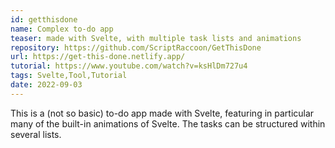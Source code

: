 ```yaml
---
id: getthisdone
name: Complex to-do app
teaser: made with Svelte, with multiple task lists and animations
repository: https://github.com/ScriptRaccoon/GetThisDone
url: https://get-this-done.netlify.app/
tutorial: https://www.youtube.com/watch?v=ksHlDm727u4
tags: Svelte,Tool,Tutorial
date: 2022-09-03
---
```


This is a (not so basic) to-do app made with Svelte, featuring in particular many of the built-in animations of Svelte. The tasks can be structured within several lists.

